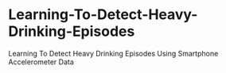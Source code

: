 # Learning-To-Detect-Heavy-Drinking-Episodes
Learning To Detect Heavy Drinking Episodes Using Smartphone Accelerometer Data
